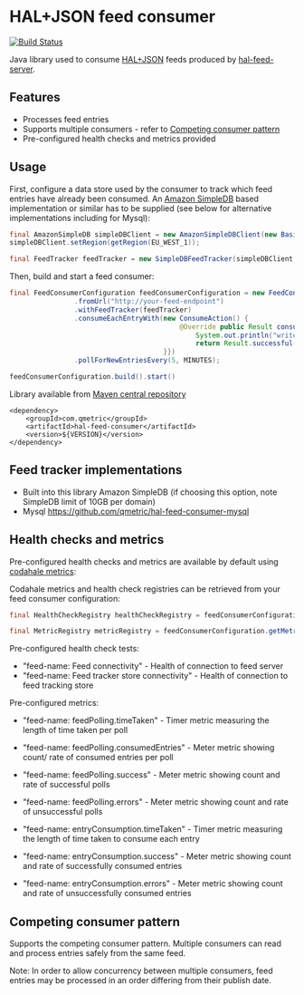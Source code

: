 HAL+JSON feed consumer
======================

[![Build Status](https://travis-ci.org/qmetric/hal-feed-consumer.png)](https://travis-ci.org/qmetric/hal-feed-consumer)

Java library used to consume [HAL+JSON](http://stateless.co/hal_specification.html) feeds produced by [hal-feed-server](https://github.com/qmetric/hal-feed-server).


Features
---------

* Processes feed entries
* Supports multiple consumers - refer to [Competing consumer pattern](#competing-consumer-pattern)
* Pre-configured health checks and metrics provided


Usage
-----

First, configure a data store used by the consumer to track which feed entries have already been consumed.
An [Amazon SimpleDB](http://aws.amazon.com/simpledb/) based implementation or similar has to be supplied (see below for alternative implementations including for Mysql):

```java
final AmazonSimpleDB simpleDBClient = new AmazonSimpleDBClient(new BasicAWSCredentials("access key", "secret key"));
simpleDBClient.setRegion(getRegion(EU_WEST_1));

final FeedTracker feedTracker = new SimpleDBFeedTracker(simpleDBClient, "your-sdb-domain");
```

Then, build and start a feed consumer:

```java
final FeedConsumerConfiguration feedConsumerConfiguration = new FeedConsumerConfiguration("test-feed")
                .fromUrl("http://your-feed-endpoint")
                .withFeedTracker(feedTracker)
                .consumeEachEntryWith(new ConsumeAction() {
                                          @Override public Result consume(final FeedEntry feedEntry) {
                                              System.out.println("write your code here to consume the next feed entry...");
                                              return Result.successful();
                                      }})
                .pollForNewEntriesEvery(5, MINUTES);

feedConsumerConfiguration.build().start()
```

Library available from [Maven central repository](http://search.maven.org/)

```
<dependency>
    <groupId>com.qmetric</groupId>
    <artifactId>hal-feed-consumer</artifactId>
    <version>${VERSION}</version>
</dependency>
```

Feed tracker implementations
------------------------------

* Built into this library Amazon SimpleDB  (if choosing this option, note SimpleDB limit of 10GB per domain)
* Mysql https://github.com/qmetric/hal-feed-consumer-mysql


Health checks and metrics
-------------------------

Pre-configured health checks and metrics are available by default using [codahale metrics](http://metrics.codahale.com/):

Codahale metrics and health check registries can be retrieved from your feed consumer configuration:

```java
final HealthCheckRegistry healthCheckRegistry = feedConsumerConfiguration.getHealthCheckRegistry();

final MetricRegistry metricRegistry = feedConsumerConfiguration.getMetricRegistry();
```

Pre-configured health check tests:

  * "feed-name: Feed connectivity" - Health of connection to feed server
  * "feed-name: Feed tracker store connectivity" - Health of connection to feed tracking store

Pre-configured metrics:

  * "feed-name: feedPolling.timeTaken" - Timer metric measuring the length of time taken per poll
  * "feed-name: feedPolling.consumedEntries" - Meter metric showing count/ rate of consumed entries per poll
  * "feed-name: feedPolling.success" - Meter metric showing count and rate of successful polls
  * "feed-name: feedPolling.errors" - Meter metric showing count and rate of unsuccessful polls

  * "feed-name: entryConsumption.timeTaken" - Timer metric measuring the length of time taken to consume each entry
  * "feed-name: entryConsumption.success" - Meter metric showing count and rate of successfully consumed entries
  * "feed-name: entryConsumption.errors" - Meter metric showing count and rate of unsuccessfully consumed entries


Competing consumer pattern
--------------------------

Supports the competing consumer pattern. Multiple consumers can read and process entries safely from the same feed.

Note: In order to allow concurrency between multiple consumers, feed entries may be processed in an order differing from their publish date.
